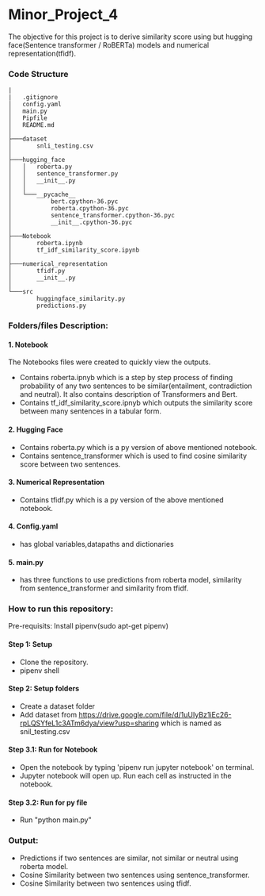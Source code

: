 
# Minor_Project_4

The objective for this project is to derive similarity score using but hugging face(Sentence transformer / RoBERTa) models and numerical representation(tfidf).

### Code Structure
```
|
|   .gitignore
│   config.yaml
│   main.py
│   Pipfile
│   README.md
│
├───dataset
│       snli_testing.csv
│
├───hugging_face
│   │   roberta.py
│   │   sentence_transformer.py
│   │   __init__.py
│   │
│   └───__pycache__
│           bert.cpython-36.pyc
│           roberta.cpython-36.pyc
│           sentence_transformer.cpython-36.pyc
│           __init__.cpython-36.pyc
│
├───Notebook
│       roberta.ipynb
│       tf_idf_similarity_score.ipynb
│
├───numerical_representation
│       tfidf.py
│       __init__.py
│
└───src
        huggingface_similarity.py
        predictions.py
```

### Folders/files Description:
#### 1. Notebook
The Notebooks files were created to quickly view the outputs.
- Contains roberta.ipnyb which is a step by step process of finding probability of any two sentences to be similar(entailment, contradiction and neutral). It also contains description of Transformers and Bert.
- Contains tf_idf_similarity_score.ipnyb which outputs the similarity score between many sentences in a tabular form. 

#### 2. Hugging Face
- Contains roberta.py which is a py version of above mentioned notebook.
- Contains sentence_transformer which is used to find cosine similarity score between two sentences.

#### 3. Numerical Representation
- Contains tfidf.py which is a py version of the above mentioned notebook.

#### 4. Config.yaml
- has global variables,datapaths and dictionaries

#### 5. main.py
- has three functions to use predictions from roberta model, similarity from sentence_transformer and similarity from tfidf.

### How to run this repository:
Pre-requisits: Install pipenv(sudo apt-get pipenv)
#### Step 1: Setup 
- Clone the repository.
- pipenv shell

#### Step 2: Setup folders
- Create a dataset folder
- Add dataset from https://drive.google.com/file/d/1uUIyBz1iEc26-rpLQSYfeL1c3ATm6dya/view?usp=sharing which is named as snil_testing.csv

#### Step 3.1: Run for Notebook
- Open the notebook by typing 'pipenv run jupyter notebook' on terminal.
- Jupyter notebook will open up. Run each cell as instructed in the notebook.

#### Step 3.2: Run for py file
- Run "python main.py"


### Output:
- Predictions if two sentences are similar, not similar or neutral using roberta model.
- Cosine Similarity between two sentences using sentence_transformer.
- Cosine Similarity between two sentences using tfidf.
